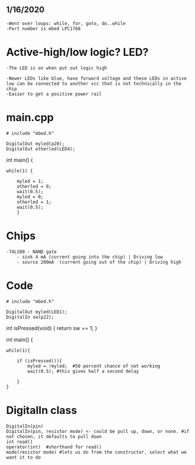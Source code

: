 ## 1/16/2020
	-Went over loops: while, for, goto, do..while
	-Part number is mbed LPC1768 
	
# Active-high/low logic? LED?
	-The LED is on when put out logic high
	
	-Newer LEDs like blue, have forward voltage and these LEDs in active low can be connected to another vcc that is not technically in the chip
	-Easier to get a positive power rail

# main.cpp

	# include "mbed.h"

	DigitalOut myled(p20);
	DigitalOut otherled(LED4);


int main() {

	while(1) {

		myled = 1;
		otherled = 0;
		wait(0.5);
		myled = 0;
		otherled = 1;
		wait(0.5);
		}

# Chips

	-74LS00 - NAND gate
		- sink 4 mA (current going into the chip) | Driving low
		- source 200mA  (current going out of the chip) | Driving high
		
# Code
	
	# include "mbed.h"

	DigitalOut myled(LED1);
	DigitalIn sw(p22);

int isPressed(void)
{
return sw == 1;
}


int main() {

	while(1){

		if (isPressed()){
			myled = !myled;  #50 percent chance of not working
			wait(0.5); #this gives half a second delay

		}
	}


# DigitalIn class

	DigitalIn(pin)
	DigitalIn(pin, resistor mode) <- could be pull up, down, or none. #if not chosen, it defaults to pull down
	int read() 
	operator(int)  #shorthand for read()
	mode(resistor mode) #lets us do from the constructor, select what we want it to do








